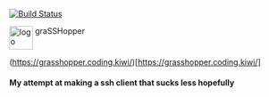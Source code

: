 [![Build Status](https://drone.codingkiwi.dev/api/badges/codingkiwi/grasshopper/status.svg)](https://drone.codingkiwi.dev/codingkiwi/grasshopper)

<img src="https://grasshopper.coding.kiwi/img/grasshopper_min.svg" alt="logo" height="42" valign="top"/> graSSHopper 

(https://grasshopper.coding.kiwi/)[https://grasshopper.coding.kiwi/]
#### My attempt at making a ssh client that sucks less hopefully

